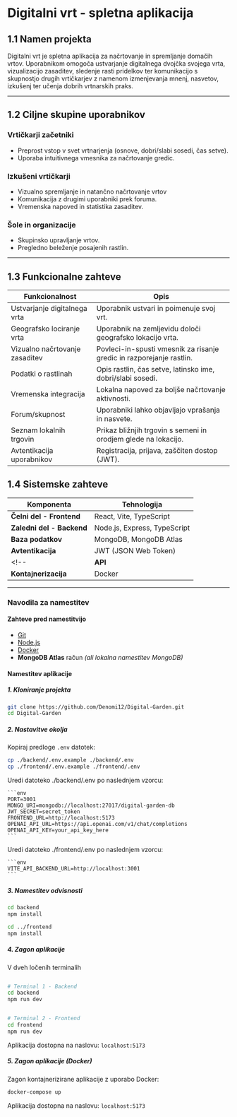 # Digitalni vrt - spletna aplikacija

## 1.1 Namen projekta

Digitalni vrt je spletna aplikacija za načrtovanje in spremljanje domačih vrtov. Uporabnikom omogoča ustvarjanje digitalnega dvojčka svojega vrta, vizualizacijo zasaditev, sledenje rasti pridelkov ter komunikacijo s skupnostjo drugih vrtičkarjev z namenom izmenjevanja mnenj, nasvetov, izkušenj ter učenja dobrih vrtnarskih praks.

---

## 1.2 Ciljne skupine uporabnikov

### Vrtičkarji začetniki

- Preprost vstop v svet vrtnarjenja (osnove, dobri/slabi sosedi, čas setve).
- Uporaba intuitivnega vmesnika za načrtovanje gredic.

### Izkušeni vrtičkarji

- Vizualno spremljanje in natančno načrtovanje vrtov
- Komunikacija z drugimi uporabniki prek foruma.
- Vremenska napoved in statistika zasaditev.

### Šole in organizacije

- Skupinsko upravljanje vrtov.
- Pregledno beleženje posajenih rastlin.

---

## 1.3 Funkcionalne zahteve

| Funkcionalnost                 | Opis                                                                 |
| ------------------------------ | -------------------------------------------------------------------- |
| Ustvarjanje digitalnega vrta   | Uporabnik ustvari in poimenuje svoj vrt.                             |
| Geografsko lociranje vrta      | Uporabnik na zemljevidu določi geografsko lokacijo vrta.             |
| Vizualno načrtovanje zasaditev | Povleci-in-spusti vmesnik za risanje gredic in razporejanje rastlin. |
| Podatki o rastlinah            | Opis rastlin, čas setve, latinsko ime, dobri/slabi sosedi.           |
| Vremenska integracija          | Lokalna napoved za boljše načrtovanje aktivnosti.                    |
| Forum/skupnost                 | Uporabniki lahko objavljajo vprašanja in nasvete.                    |
| Seznam lokalnih trgovin        | Prikaz bližnjih trgovin s semeni in orodjem glede na lokacijo.       |
| Avtentikacija uporabnikov      | Registracija, prijava, zaščiten dostop (JWT).                        |

## 1.4 Sistemske zahteve

| Komponenta                | Tehnologija                      |
| ------------------------- | -------------------------------- |
| **Čelni del - Frontend**  | React, Vite, TypeScript          |
| **Zaledni del - Backend** | Node.js, Express, TypeScript     |
| **Baza podatkov**         | MongoDB, MongoDB Atlas           |
| **Avtentikacija**         | JWT (JSON Web Token)             |
<!-- | **API**                   | OpenWeather API, Google Maps API |  -->
| **Kontajnerizacija**      | Docker                           |

---

### Navodila za namestitev

#### Zahteve pred namestitvijo

- [Git](https://git-scm.com/)
- [Node.js](https://nodejs.org/)
- [Docker](https://www.docker.com/)
- **MongoDB Atlas** račun _(ali lokalna namestitev MongoDB)_

#### Namestitev aplikacije

##### 1. Kloniranje projekta

```bash
git clone https://github.com/Denomi12/Digital-Garden.git
cd Digital-Garden
```

##### 2. Nastavitve okolja

Kopiraj predloge `.env` datotek:

```bash
cp ./backend/.env.example ./backend/.env
cp ./frontend/.env.example ./frontend/.env
```

Uredi datoteko ./backend/.env po naslednjem vzorcu:

    ```env
    PORT=3001
    MONGO_URI=mongodb://localhost:27017/digital-garden-db
    JWT_SECRET=secret_token
    FRONTEND_URL=http://localhost:5173
    OPENAI_API_URL=https://api.openai.com/v1/chat/completions
    OPENAI_API_KEY=your_api_key_here
    ```

Uredi datoteko ./frontend/.env po naslednjem vzorcu:

    ```env
    VITE_API_BACKEND_URL=http://localhost:3001
    ```

##### 3. Namestitev odvisnosti

```bash
cd backend
npm install

cd ../frontend
npm install
```

##### 4. Zagon aplikacije

V dveh ločenih terminalih

```bash

# Terminal 1 - Backend
cd backend
npm run dev
```

```bash

# Terminal 2 - Frontend
cd frontend
npm run dev
```

Aplikacija dostopna na naslovu: `localhost:5173`

##### 5. Zagon aplikacije (Docker)

Zagon kontajnerizirane aplikacije z uporabo Docker:

```bash
docker-compose up
```

Aplikacija dostopna na naslovu: `localhost:5173`
